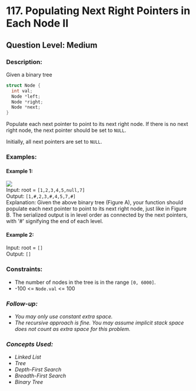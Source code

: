 # 117. Populating Next Right Pointers in Each Node II
## Question Level: Medium
### Description:
Given a binary tree
```C
struct Node {
  int val;
  Node *left;
  Node *right;
  Node *next;
}
```
Populate each next pointer to point to its next right node. If there is no next right node, the next pointer should be set to `NULL`.

Initially, all next pointers are set to `NULL`.

### Examples:
#### Example 1:
<img src="https://assets.leetcode.com/uploads/2019/02/15/117_sample.png"><br>
Input: root = `[1,2,3,4,5,null,7]`  
Output: `[1,#,2,3,#,4,5,7,#]`  
Explanation: Given the above binary tree (Figure A), your function should populate each next pointer to point to its next right node, just like in Figure B. The serialized output is in level order as connected by the next pointers, with '#' signifying the end of each level.  
#### Example 2:

Input: root = `[]`  
Output: `[]`  

### Constraints:

- The number of nodes in the tree is in the range `[0, 6000]`.
- -100 <= `Node.val` <= 100

### <i>Follow-up:

- You may only use constant extra space.
- The recursive approach is fine. You may assume implicit stack space does not count as extra space for this problem.

### Concepts Used:
- Linked List
- Tree
- Depth-First Search
- Breadth-First Search
- Binary Tree </i>
